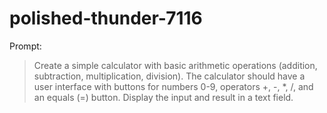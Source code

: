 # polished-thunder-7116

Prompt:
> Create a simple calculator with basic arithmetic operations (addition, subtraction, multiplication, division). The calculator should have a user interface with buttons for numbers 0-9, operators +, -, *, /, and an equals (=) button. Display the input and result in a text field.